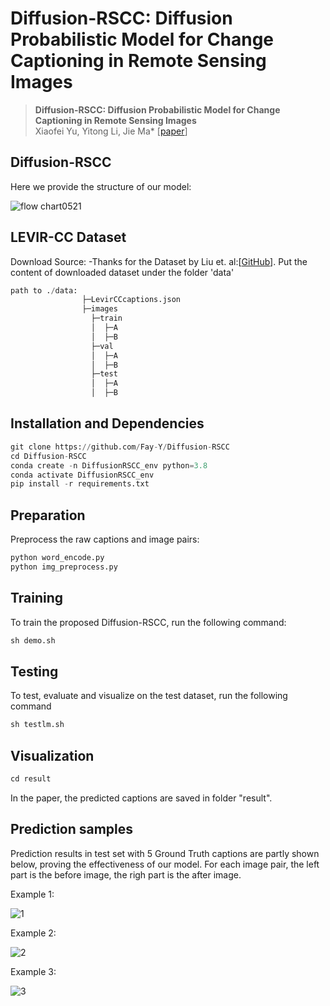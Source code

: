# Diffusion-RSCC: Diffusion Probabilistic Model for Change Captioning in Remote Sensing Images
> __Diffusion-RSCC: Diffusion Probabilistic Model for Change Captioning in Remote Sensing Images__  
> Xiaofei Yu, Yitong Li, Jie Ma*  [[paper](https://arxiv.org/abs/2405.12875)]
## Diffusion-RSCC
Here we provide the structure of our model:

![flow chart0521](https://github.com/Fay-Y/Diffusion-RSCC/assets/145271140/a8b7e4a4-0317-46c1-8e04-8b3aadc569fc)

## LEVIR-CC Dataset 
Download Source:
-Thanks for the Dataset by Liu et. al:[[GitHub](https://github.com/Chen-Yang-Liu/LEVIR-CC-Dataset)].
Put the content of downloaded dataset under the folder 'data'
```python
path to ./data:
                ├─LevirCCcaptions.json
                ├─images
                  ├─train
                  │  ├─A
                  │  ├─B
                  ├─val
                  │  ├─A
                  │  ├─B
                  ├─test
                  │  ├─A
                  │  ├─B
```

## Installation and Dependencies
```python
git clone https://github.com/Fay-Y/Diffusion-RSCC
cd Diffusion-RSCC
conda create -n DiffusionRSCC_env python=3.8
conda activate DiffusionRSCC_env
pip install -r requirements.txt
```
## Preparation
Preprocess the raw captions and image pairs:
```python
python word_encode.py
python img_preprocess.py
```

## Training
 To train the proposed Diffusion-RSCC, run the following command:
```python
sh demo.sh
```

## Testing
 To test, evaluate and visualize on the test dataset, run the following command
```python
sh testlm.sh
```

## Visualization
```python
cd result
```
In the paper, the predicted captions are saved in folder "result". 
## Prediction samples
Prediction results in test set with 5 Ground Truth captions are partly shown below, proving the effectiveness of our model. 
For each image pair, the left part is the before image, the righ part is the after image.

Example 1:

![1](https://github.com/Fay-Y/Diffusion-RSCC/assets/145271140/048c0dcc-cdae-423d-b021-a2ba1a4a1d9d)

Example 2:

![2](https://github.com/Fay-Y/Diffusion-RSCC/assets/145271140/cefc4fa0-d1f3-47cf-ae29-ec75595e26d6)

Example 3:

![3](https://github.com/Fay-Y/Diffusion-RSCC/assets/145271140/87968589-b730-41f4-8064-8eb27cced78f)



